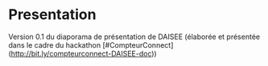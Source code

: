 # Presentation
Version 0.1 du diaporama de présentation de DAISEE (élaborée et présentée dans le cadre du hackathon [#CompteurConnect] (http://bit.ly/compteurconnect-DAISEE-doc))
